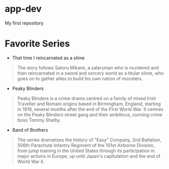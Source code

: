# app-dev
My first repository

# Favorite Series
- That time I reincarnated as a slime
> The story follows Satoru Mikami, a salaryman who is murdered and then reincarnated in a sword and sorcery world as a titular slime, who goes on to gather allies to build his own nation of monsters.

- Peaky Blinders
> Peaky Blinders is a crime drama centred on a family of mixed Irish Traveller and Romani origins based in Birmingham, England, starting in 1919, several months after the end of the First World War. It centres on the Peaky Blinders street gang and their ambitious, cunning crime boss Tommy Shelby.

- Band of Brothers
> The series dramatizes the history of "Easy" Company, 2nd Battalion, 506th Parachute Infantry Regiment of the 101st Airborne Division, from jump training in the United States through its participation in major actions in Europe, up until Japan's capitulation and the end of World War II.

